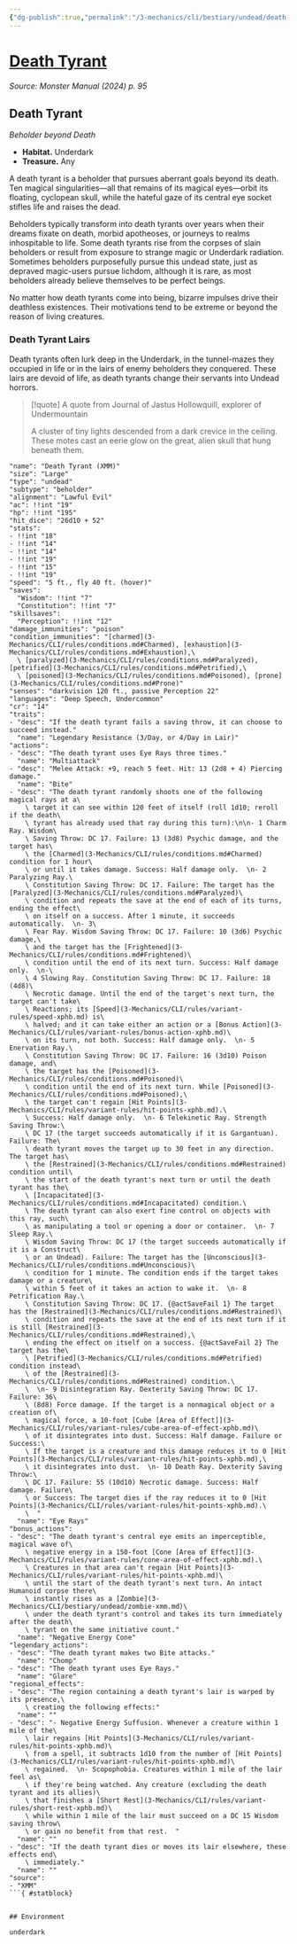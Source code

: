 ```yaml
---
{"dg-publish":true,"permalink":"/3-mechanics/cli/bestiary/undead/death-tyrant-xmm/","tags":["ttrpg-cli/compendium/src/5e/xmm","ttrpg-cli/monster/cr/14","ttrpg-cli/monster/environment/underdark","ttrpg-cli/monster/size/large","ttrpg-cli/monster/type/undead/beholder"],"created":"2025-02-22T12:02:28.415-05:00","updated":"2025-02-26T17:46:11.424-05:00"}
---
```


# [Death Tyrant](3-Mechanics/CLI/bestiary/undead/death-tyrant-xmm.md)
*Source: Monster Manual (2024) p. 95*  

## Death Tyrant

*Beholder beyond Death*

- **Habitat.** Underdark  
- **Treasure.** Any  

A death tyrant is a beholder that pursues aberrant goals beyond its death. Ten magical singularities—all that remains of its magical eyes—orbit its floating, cyclopean skull, while the hateful gaze of its central eye socket stifles life and raises the dead.

Beholders typically transform into death tyrants over years when their dreams fixate on death, morbid apotheoses, or journeys to realms inhospitable to life. Some death tyrants rise from the corpses of slain beholders or result from exposure to strange magic or Underdark radiation. Sometimes beholders purposefully pursue this undead state, just as depraved magic-users pursue lichdom, although it is rare, as most beholders already believe themselves to be perfect beings.

No matter how death tyrants come into being, bizarre impulses drive their deathless existences. Their motivations tend to be extreme or beyond the reason of living creatures.

### Death Tyrant Lairs

Death tyrants often lurk deep in the Underdark, in the tunnel-mazes they occupied in life or in the lairs of enemy beholders they conquered. These lairs are devoid of life, as death tyrants change their servants into Undead horrors.

> [!quote] A quote from Journal of Jastus Hollowquill, explorer of Undermountain  
> 
> A cluster of tiny lights descended from a dark crevice in the ceiling. These motes cast an eerie glow on the great, alien skull that hung beneath them.


```statblock
"name": "Death Tyrant (XMM)"
"size": "Large"
"type": "undead"
"subtype": "beholder"
"alignment": "Lawful Evil"
"ac": !!int "19"
"hp": !!int "195"
"hit_dice": "26d10 + 52"
"stats":
- !!int "18"
- !!int "14"
- !!int "14"
- !!int "19"
- !!int "15"
- !!int "19"
"speed": "5 ft., fly 40 ft. (hover)"
"saves":
  "Wisdom": !!int "7"
  "Constitution": !!int "7"
"skillsaves":
  "Perception": !!int "12"
"damage_immunities": "poison"
"condition_immunities": "[charmed](3-Mechanics/CLI/rules/conditions.md#Charmed), [exhaustion](3-Mechanics/CLI/rules/conditions.md#Exhaustion),\
  \ [paralyzed](3-Mechanics/CLI/rules/conditions.md#Paralyzed), [petrified](3-Mechanics/CLI/rules/conditions.md#Petrified),\
  \ [poisoned](3-Mechanics/CLI/rules/conditions.md#Poisoned), [prone](3-Mechanics/CLI/rules/conditions.md#Prone)"
"senses": "darkvision 120 ft., passive Perception 22"
"languages": "Deep Speech, Undercommon"
"cr": "14"
"traits":
- "desc": "If the death tyrant fails a saving throw, it can choose to succeed instead."
  "name": "Legendary Resistance (3/Day, or 4/Day in Lair)"
"actions":
- "desc": "The death tyrant uses Eye Rays three times."
  "name": "Multiattack"
- "desc": "Melee Attack: +9, reach 5 feet. Hit: 13 (2d8 + 4) Piercing damage."
  "name": "Bite"
- "desc": "The death tyrant randomly shoots one of the following magical rays at a\
    \ target it can see within 120 feet of itself (roll 1d10; reroll if the death\
    \ tyrant has already used that ray during this turn):\n\n- 1 Charm Ray. Wisdom\
    \ Saving Throw: DC 17. Failure: 13 (3d8) Psychic damage, and the target has\
    \ the [Charmed](3-Mechanics/CLI/rules/conditions.md#Charmed) condition for 1 hour\
    \ or until it takes damage. Success: Half damage only.  \n- 2 Paralyzing Ray.\
    \ Constitution Saving Throw: DC 17. Failure: The target has the [Paralyzed](3-Mechanics/CLI/rules/conditions.md#Paralyzed)\
    \ condition and repeats the save at the end of each of its turns, ending the effect\
    \ on itself on a success. After 1 minute, it succeeds automatically.  \n- 3\
    \ Fear Ray. Wisdom Saving Throw: DC 17. Failure: 10 (3d6) Psychic damage,\
    \ and the target has the [Frightened](3-Mechanics/CLI/rules/conditions.md#Frightened)\
    \ condition until the end of its next turn. Success: Half damage only.  \n-\
    \ 4 Slowing Ray. Constitution Saving Throw: DC 17. Failure: 18 (4d8)\
    \ Necrotic damage. Until the end of the target's next turn, the target can't take\
    \ Reactions; its [Speed](3-Mechanics/CLI/rules/variant-rules/speed-xphb.md) is\
    \ halved; and it can take either an action or a [Bonus Action](3-Mechanics/CLI/rules/variant-rules/bonus-action-xphb.md)\
    \ on its turn, not both. Success: Half damage only.  \n- 5 Enervation Ray.\
    \ Constitution Saving Throw: DC 17. Failure: 16 (3d10) Poison damage, and\
    \ the target has the [Poisoned](3-Mechanics/CLI/rules/conditions.md#Poisoned)\
    \ condition until the end of its next turn. While [Poisoned](3-Mechanics/CLI/rules/conditions.md#Poisoned),\
    \ the target can't regain [Hit Points](3-Mechanics/CLI/rules/variant-rules/hit-points-xphb.md).\
    \ Success: Half damage only.  \n- 6 Telekinetic Ray. Strength Saving Throw:\
    \ DC 17 (the target succeeds automatically if it is Gargantuan). Failure: The\
    \ death tyrant moves the target up to 30 feet in any direction. The target has\
    \ the [Restrained](3-Mechanics/CLI/rules/conditions.md#Restrained) condition until\
    \ the start of the death tyrant's next turn or until the death tyrant has the\
    \ [Incapacitated](3-Mechanics/CLI/rules/conditions.md#Incapacitated) condition.\
    \ The death tyrant can also exert fine control on objects with this ray, such\
    \ as manipulating a tool or opening a door or container.  \n- 7 Sleep Ray.\
    \ Wisdom Saving Throw: DC 17 (the target succeeds automatically if it is a Construct\
    \ or an Undead). Failure: The target has the [Unconscious](3-Mechanics/CLI/rules/conditions.md#Unconscious)\
    \ condition for 1 minute. The condition ends if the target takes damage or a creature\
    \ within 5 feet of it takes an action to wake it.  \n- 8 Petrification Ray.\
    \ Constitution Saving Throw: DC 17. {@actSaveFail 1} The target has the [Restrained](3-Mechanics/CLI/rules/conditions.md#Restrained)\
    \ condition and repeats the save at the end of its next turn if it is still [Restrained](3-Mechanics/CLI/rules/conditions.md#Restrained),\
    \ ending the effect on itself on a success. {@actSaveFail 2} The target has the\
    \ [Petrified](3-Mechanics/CLI/rules/conditions.md#Petrified) condition instead\
    \ of the [Restrained](3-Mechanics/CLI/rules/conditions.md#Restrained) condition.\
    \  \n- 9 Disintegration Ray. Dexterity Saving Throw: DC 17. Failure: 36\
    \ (8d8) Force damage. If the target is a nonmagical object or a creation of\
    \ magical force, a 10-foot [Cube [Area of Effect]](3-Mechanics/CLI/rules/variant-rules/cube-area-of-effect-xphb.md)\
    \ of it disintegrates into dust. Success: Half damage. Failure or Success:\
    \ If the target is a creature and this damage reduces it to 0 [Hit Points](3-Mechanics/CLI/rules/variant-rules/hit-points-xphb.md),\
    \ it disintegrates into dust.  \n- 10 Death Ray. Dexterity Saving Throw:\
    \ DC 17. Failure: 55 (10d10) Necrotic damage. Success: Half damage. Failure\
    \ or Success: The target dies if the ray reduces it to 0 [Hit Points](3-Mechanics/CLI/rules/variant-rules/hit-points-xphb.md).\
    \  "
  "name": "Eye Rays"
"bonus_actions":
- "desc": "The death tyrant's central eye emits an imperceptible, magical wave of\
    \ negative energy in a 150-foot [Cone [Area of Effect]](3-Mechanics/CLI/rules/variant-rules/cone-area-of-effect-xphb.md).\
    \ Creatures in that area can't regain [Hit Points](3-Mechanics/CLI/rules/variant-rules/hit-points-xphb.md)\
    \ until the start of the death tyrant's next turn. An intact Humanoid corpse there\
    \ instantly rises as a [Zombie](3-Mechanics/CLI/bestiary/undead/zombie-xmm.md)\
    \ under the death tyrant's control and takes its turn immediately after the death\
    \ tyrant on the same initiative count."
  "name": "Negative Energy Cone"
"legendary_actions":
- "desc": "The death tyrant makes two Bite attacks."
  "name": "Chomp"
- "desc": "The death tyrant uses Eye Rays."
  "name": "Glare"
"regional_effects":
- "desc": "The region containing a death tyrant's lair is warped by its presence,\
    \ creating the following effects:"
  "name": ""
- "desc": "- Negative Energy Suffusion. Whenever a creature within 1 mile of the\
    \ lair regains [Hit Points](3-Mechanics/CLI/rules/variant-rules/hit-points-xphb.md)\
    \ from a spell, it subtracts 1d10 from the number of [Hit Points](3-Mechanics/CLI/rules/variant-rules/hit-points-xphb.md)\
    \ regained.  \n- Scopophobia. Creatures within 1 mile of the lair feel as\
    \ if they're being watched. Any creature (excluding the death tyrant and its allies)\
    \ that finishes a [Short Rest](3-Mechanics/CLI/rules/variant-rules/short-rest-xphb.md)\
    \ while within 1 mile of the lair must succeed on a DC 15 Wisdom saving throw\
    \ or gain no benefit from that rest.  "
  "name": ""
- "desc": "If the death tyrant dies or moves its lair elsewhere, these effects end\
    \ immediately."
  "name": ""
"source":
- "XMM"
```{ #statblock}


## Environment

underdark